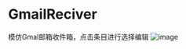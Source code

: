 # GmailReciver
模仿Gmal邮箱收件箱，点击条目进行选择编辑
![image](https://github.com/dgyqll/ActionMenu/blob/master/app/src/main/res/drawable/20170609.gif)
